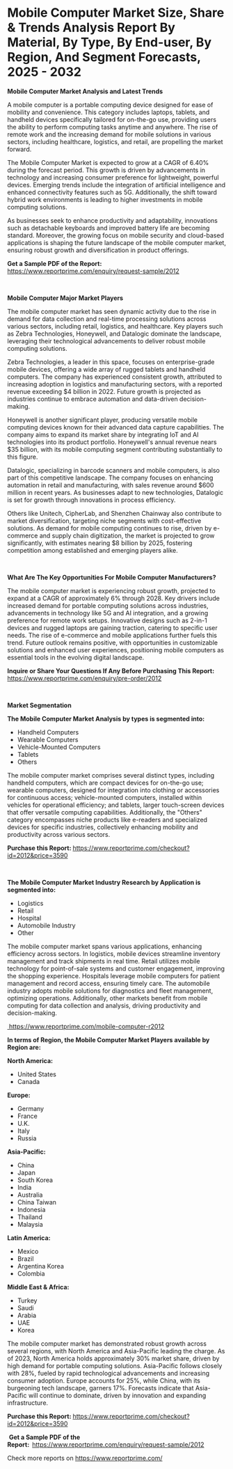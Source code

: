 <p><h1>Mobile Computer Market Size, Share & Trends Analysis Report By Material, By Type, By End-user, By Region, And Segment Forecasts, 2025 - 2032</h1></p><p><strong>Mobile Computer Market Analysis and Latest Trends</strong></p>
<p><p>A mobile computer is a portable computing device designed for ease of mobility and convenience. This category includes laptops, tablets, and handheld devices specifically tailored for on-the-go use, providing users the ability to perform computing tasks anytime and anywhere. The rise of remote work and the increasing demand for mobile solutions in various sectors, including healthcare, logistics, and retail, are propelling the market forward.</p><p>The Mobile Computer Market is expected to grow at a CAGR of 6.40% during the forecast period. This growth is driven by advancements in technology and increasing consumer preference for lightweight, powerful devices. Emerging trends include the integration of artificial intelligence and enhanced connectivity features such as 5G. Additionally, the shift toward hybrid work environments is leading to higher investments in mobile computing solutions.</p><p>As businesses seek to enhance productivity and adaptability, innovations such as detachable keyboards and improved battery life are becoming standard. Moreover, the growing focus on mobile security and cloud-based applications is shaping the future landscape of the mobile computer market, ensuring robust growth and diversification in product offerings.</p></p>
<p><strong>Get a Sample PDF of the Report:&nbsp;</strong> <a href="https://www.reportprime.com/enquiry/request-sample/2012?utm_campaign=2177&utm_medium=2&utm_source=Github&utm_content=ia&utm_term=18032025&utm_id=mobile-computer">https://www.reportprime.com/enquiry/request-sample/2012</a></p>
<p>&nbsp;</p>
<p><strong>Mobile Computer Major Market Players</strong></p>
<p><p>The mobile computer market has seen dynamic activity due to the rise in demand for data collection and real-time processing solutions across various sectors, including retail, logistics, and healthcare. Key players such as Zebra Technologies, Honeywell, and Datalogic dominate the landscape, leveraging their technological advancements to deliver robust mobile computing solutions.</p><p>Zebra Technologies, a leader in this space, focuses on enterprise-grade mobile devices, offering a wide array of rugged tablets and handheld computers. The company has experienced consistent growth, attributed to increasing adoption in logistics and manufacturing sectors, with a reported revenue exceeding $4 billion in 2022. Future growth is projected as industries continue to embrace automation and data-driven decision-making.</p><p>Honeywell is another significant player, producing versatile mobile computing devices known for their advanced data capture capabilities. The company aims to expand its market share by integrating IoT and AI technologies into its product portfolio. Honeywell's annual revenue nears $35 billion, with its mobile computing segment contributing substantially to this figure.</p><p>Datalogic, specializing in barcode scanners and mobile computers, is also part of this competitive landscape. The company focuses on enhancing automation in retail and manufacturing, with sales revenue around $600 million in recent years. As businesses adapt to new technologies, Datalogic is set for growth through innovations in process efficiency.</p><p>Others like Unitech, CipherLab, and Shenzhen Chainway also contribute to market diversification, targeting niche segments with cost-effective solutions. As demand for mobile computing continues to rise, driven by e-commerce and supply chain digitization, the market is projected to grow significantly, with estimates nearing $8 billion by 2025, fostering competition among established and emerging players alike.</p></p>
<p>&nbsp;</p>
<p><strong>What Are The Key Opportunities For Mobile Computer Manufacturers?</strong></p>
<p><p>The mobile computer market is experiencing robust growth, projected to expand at a CAGR of approximately 6% through 2028. Key drivers include increased demand for portable computing solutions across industries, advancements in technology like 5G and AI integration, and a growing preference for remote work setups. Innovative designs such as 2-in-1 devices and rugged laptops are gaining traction, catering to specific user needs. The rise of e-commerce and mobile applications further fuels this trend. Future outlook remains positive, with opportunities in customizable solutions and enhanced user experiences, positioning mobile computers as essential tools in the evolving digital landscape.</p></p>
<p><strong>Inquire or Share Your Questions If Any Before Purchasing This Report:</strong> <a href="https://www.reportprime.com/enquiry/pre-order/2012?utm_campaign=2177&utm_medium=2&utm_source=Github&utm_content=ia&utm_term=18032025&utm_id=mobile-computer">https://www.reportprime.com/enquiry/pre-order/2012</a></p>
<p>&nbsp;</p>
<p><strong>Market Segmentation</strong></p>
<p><strong>The Mobile Computer Market Analysis by types is segmented into:</strong></p>
<p><ul><li>Handheld Computers</li><li>Wearable Computers</li><li>Vehicle-Mounted Computers</li><li>Tablets</li><li>Others</li></ul></p>
<p><p>The mobile computer market comprises several distinct types, including handheld computers, which are compact devices for on-the-go use; wearable computers, designed for integration into clothing or accessories for continuous access; vehicle-mounted computers, installed within vehicles for operational efficiency; and tablets, larger touch-screen devices that offer versatile computing capabilities. Additionally, the "Others" category encompasses niche products like e-readers and specialized devices for specific industries, collectively enhancing mobility and productivity across various sectors.</p></p>
<p><strong>Purchase this Report:&nbsp;</strong><a href="https://www.reportprime.com/checkout?id=2012&price=3590&utm_campaign=2177&utm_medium=2&utm_source=Github&utm_content=ia&utm_term=18032025&utm_id=mobile-computer">https://www.reportprime.com/checkout?id=2012&price=3590</a></p>
<p>&nbsp;</p>
<p><strong>The Mobile Computer Market Industry Research by Application is segmented into:</strong></p>
<p><ul><li>Logistics</li><li>Retail</li><li>Hospital</li><li>Automobile Industry</li><li>Other</li></ul></p>
<p><p>The mobile computer market spans various applications, enhancing efficiency across sectors. In logistics, mobile devices streamline inventory management and track shipments in real time. Retail utilizes mobile technology for point-of-sale systems and customer engagement, improving the shopping experience. Hospitals leverage mobile computers for patient management and record access, ensuring timely care. The automobile industry adopts mobile solutions for diagnostics and fleet management, optimizing operations. Additionally, other markets benefit from mobile computing for data collection and analysis, driving productivity and decision-making.</p></p>
<p><a href="https://www.reportprime.com/mobile-computer-r2012?utm_campaign=2177&utm_medium=2&utm_source=Github&utm_content=ia&utm_term=18032025&utm_id=mobile-computer">&nbsp;https://www.reportprime.com/mobile-computer-r2012</a></p>
<p><strong>In terms of Region, the Mobile Computer Market Players available by Region are:</strong></p>
<p>
    <p> <strong> North America: </strong>
        <ul>
            <li>United States</li>
            <li>Canada</li>
        </ul>
        </p> 
    <p> <strong> Europe: </strong>
        <ul>
            <li>Germany</li>
            <li>France</li>
            <li>U.K.</li>
            <li>Italy</li>
            <li>Russia</li>
        </ul>
        </p> 
    <p> <strong> Asia-Pacific: </strong>
        <ul>
            <li>China</li>
            <li>Japan</li>
            <li>South Korea</li>
            <li>India</li>
            <li>Australia</li>
            <li>China Taiwan</li>
            <li>Indonesia</li>
            <li>Thailand</li>
            <li>Malaysia</li>
        </ul>
        </p> 
    <p> <strong> Latin America: </strong>
        <ul>
            <li>Mexico</li>
            <li>Brazil</li>
            <li>Argentina Korea</li>
            <li>Colombia</li>
        </ul>
        </p> 
    <p> <strong> Middle East & Africa: </strong>
        <ul>
            <li>Turkey</li>
            <li>Saudi</li>
            <li>Arabia</li>
            <li>UAE</li>
            <li>Korea</li>
        </ul>
    </p>
    </p>
<p><p>The mobile computer market has demonstrated robust growth across several regions, with North America and Asia-Pacific leading the charge. As of 2023, North America holds approximately 30% market share, driven by high demand for portable computing solutions. Asia-Pacific follows closely with 28%, fueled by rapid technological advancements and increasing consumer adoption. Europe accounts for 25%, while China, with its burgeoning tech landscape, garners 17%. Forecasts indicate that Asia-Pacific will continue to dominate, driven by innovation and expanding infrastructure.</p></p>
<p><strong>Purchase this Report: </strong><a href="https://www.reportprime.com/checkout?id=2012&price=3590&utm_campaign=2177&utm_medium=2&utm_source=Github&utm_content=ia&utm_term=18032025&utm_id=mobile-computer">https://www.reportprime.com/checkout?id=2012&price=3590</a></p>
<p>&nbsp;<strong>Get a Sample PDF of the Report:&nbsp;&nbsp;</strong><a href="https://www.reportprime.com/enquiry/request-sample/2012?utm_campaign=2177&utm_medium=2&utm_source=Github&utm_content=ia&utm_term=18032025&utm_id=mobile-computer">https://www.reportprime.com/enquiry/request-sample/2012</a></p>
<p><strong></strong></p>
<p>Check more reports on <a href="https://www.reportprime.com/?utm_campaign=2177&utm_medium=2&utm_source=Github&utm_content=ia&utm_term=18032025&utm_id=mobile-computer">https://www.reportprime.com/</a></p>
